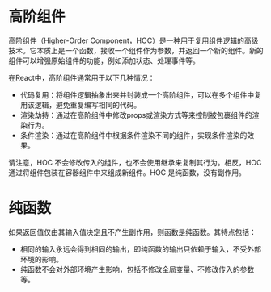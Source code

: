 # 高阶组件
高阶组件（Higher-Order Component，HOC）是一种用于复用组件逻辑的高级技术。它本质上是一个函数，接收一个组件作为参数，并返回一个新的组件。新的组件可以增强原始组件的功能，例如添加状态、处理事件等。

在React中，高阶组件通常用于以下几种情况：  
* 代码复用：将组件逻辑抽象出来并封装成一个高阶组件，可以在多个组件中复用该逻辑，避免重复编写相同的代码。  
* 渲染劫持：通过在高阶组件中修改props或渲染方式等来控制被包裹组件的渲染行为。  
* 条件渲染：通过在高阶组件中根据条件渲染不同的组件，实现条件渲染的效果。

请注意，HOC 不会修改传入的组件，也不会使用继承来复制其行为。相反，HOC 通过将组件包装在容器组件中来组成新组件。HOC 是纯函数，没有副作用。

# 纯函数
如果返回值仅由其输入值决定且不产生副作用，则函数是纯函数。其特点包括：  
* 相同的输入永远会得到相同的输出，即纯函数的输出只依赖于输入，不受外部环境的影响。  
* 纯函数不会对外部环境产生影响，包括不修改全局变量、不修改传入的参数等。